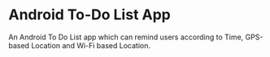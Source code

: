 # Android To-Do List App


An Android To Do List app which can remind users according to Time, GPS-based Location and Wi-Fi based Location. 